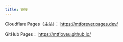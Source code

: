 ```yaml
---
title: 链接
---
```


Cloudflare Pages（主站）： https://mtforever.pages.dev/

GitHub Pages： https://mtfloveu.github.io/
